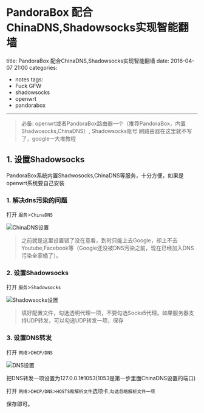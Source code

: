 # PandoraBox 配合ChinaDNS,Shadowsocks实现智能翻墙
title: PandoraBox 配合ChinaDNS,Shadowsocks实现智能翻墙
date: 2016-04-07 21:00
categories:
- notes
tags:
- Fuck GFW
- shadowsocks
- openwrt
- pandorabox
------

>必备:
>openwrt或者PandoraBox路由器一个（推荐PandoraBox，内置Shadwosocks,ChinaDNS）,
>Shadowsocks账号
>刷路由器在这里就不写了，google一大堆教程

## 1. 设置Shadowsocks

PandoraBox系统内置Shadwosocks,ChinaDNS等服务，十分方便，如果是openwrt系统要自己安装

### 1. 解决dns污染的问题
打开 `服务`>`ChinaDNS`

<!--more-->

![ChinaDNS设置](http://7xip25.com1.z0.glb.clouddn.com/%E5%BE%AE%E4%BF%A1%E6%88%AA%E5%9B%BE_20160407202953.png)

>之前就是这里设置错了没在意看，到时只能上去Google，却上不去Youtube,Facebook等（Google还没被DNS污染之前，现在已经加入DNS污染全家桶了）。
### 2. 设置Shadowsocks

打开 `服务`>`Shadowsocks`

![Shadowsocks设置](http://7xip25.com1.z0.glb.clouddn.com/QQ%E6%88%AA%E5%9B%BE20160407203552.png)

>填好配置文件，勾选透明代理一项，不要勾选Socks5代理。如果服务器支持UDP转发，可以勾选UDP转发一项，保存

### 3. 设置DNS转发

打开 `网络`>`DHCP/DNS`

![DNS设置](http://7xip25.com1.z0.glb.clouddn.com/QQ%E6%88%AA%E5%9B%BE20160407204044.png)

把DNS转发一项设置为127.0.0.1#1053(1053是第一步里面ChinaDNS设置的端口)

打开 `网络`>`DHCP/DNS`>`HOSTS和解析文件`选项卡,`勾选忽略解析文件一项 `

保存即可。